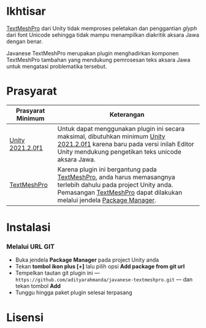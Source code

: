 ﻿# Ikhtisar
[TextMeshPro](https://docs.unity3d.com/Packages/com.unity.textmeshpro@3.0/manual/index.html) dari Unity tidak memproses peletakan dan penggantian *glyph* dari font Unicode sehingga tidak mampu menampilkan diakritik aksara Jawa dengan benar.

Javanese TextMeshPro merupakan plugin menghadirkan komponen TextMeshPro tambahan yang mendukung pemrosesan teks aksara Jawa untuk mengatasi problematika tersebut.

# Prasyarat
| Prasyarat Minimum      | Keterangan |
| ----------- | ----------- |
| [Unity 2021.2.0f1](https://unity3d.com/unity/whats-new/2021.2.0) | Untuk dapat menggunakan plugin ini secara maksimal, dibutuhkan minimum [Unity 2021.2.0f1](https://unity3d.com/unity/whats-new/2021.2.0) karena baru pada versi inilah Editor Unity mendukung pengetikan teks unicode aksara Jawa. |
| [TextMeshPro](https://docs.unity3d.com/Packages/com.unity.textmeshpro@3.0/manual/index.html) | Karena plugin ini bergantung pada [TextMeshPro](https://docs.unity3d.com/Packages/com.unity.textmeshpro@3.0/manual/index.html), anda harus memasangnya terlebih dahulu pada project Unity anda. Pemasangan [TextMeshPro](https://docs.unity3d.com/Packages/com.unity.textmeshpro@3.0/manual/index.html) dapat dilakukan melalui jendela [Package Manager](https://docs.unity3d.com/Manual/upm-ui.html). |

# Instalasi 
### Melalui URL GIT
- Buka jendela **Package Manager** pada project Unity anda
- Tekan **tombol ikon plus [+]** lalu pilih opsi **Add package from git url**
- Tempelkan tautan git plugin ini — `https://github.com/adityarahmanda/javanese-textmeshpro.git` — dan tekan tombol **Add**
- Tunggu hingga paket plugin selesai terpasang

# Lisensi